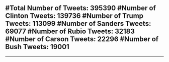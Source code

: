 #Total Number of Tweets: 395390 
#Number of Clinton Tweets: 139736
#Number of Trump Tweets: 113099
#Number of Sanders Tweets: 69077
#Number of Rubio Tweets: 32183
#Number of Carson Tweets: 22296
#Number of Bush Tweets: 19001
---
---
